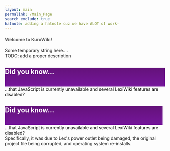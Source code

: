 ```yaml
---
layout: main
permalink: /Main_Page
search_exclude: true
hatnote: adding a hatnote cuz we have ALOT of work-
---
```


<script src="./resources/js/dyk.js"></script>

<style>
    hr {
        display: none !important;
    }
</style>
<h4 style="color:rgb(97, 97, 97)">Welcome to KuroWiki!</h4>

<p>Some temporary string here....<br>TODO: add a proper description</p>

<!-- Wide card with share menu button -->
<style>
.demo-card-wide.mdl-card {
  width: 512px;
}

/* why the fuck cant i just merge these two fucking hell */
.demo-card-wide > .mdl-card__title {
  color: #fff;
  height:  60px;
  background-image: linear-gradient(rgb(100, 18, 122), rgb(117, 22, 155)) !important;
}
.demo-card-wide-m > .mdl-card__title {
  color: #fff;
  height:  60px;
  background-image: linear-gradient(rgb(100, 18, 122), rgb(117, 22, 155)) !important;


.demo-card-wide-m.mdl-card {
  width: 100%;
}
}
</style>

<!-- Large Screen -->
<div class="demo-card-wide mdl-card mdl-shadow--2dp mdl-layout--large-screen-only">
  <div class="mdl-card__title">
    <h2 class="mdl-card__title-text">Did you know...</h2>
  </div>
  <div class="mdl-card__supporting-text">
    <div id="facts-container" style="color:black;padding:-1;">
    <noscript>...that JavaScript is currently unavailable and several LexiWiki features are disabled?</noscript>
      </div>
  </div>
</div>


<!-- Small Screen -->
<div class="demo-card-wide-m mdl-card mdl-shadow--2dp mdl-layout--small-screen-only">
  <div class="mdl-card__title">
    <h2 class="mdl-card__title-text">Did you know...</h2>
  </div>
  <div class="mdl-card__supporting-text">
    <div id="facts-container-m" style="color:black;padding:-1;">
    <noscript>...that JavaScript is currently unavailable and several LexiWiki features are disabled?</noscript>
      </div>
  </div>
</div>



<!-- tooltip for a fact -->
<div class='mdl-tooltip mdl-tooltip--top' data-mdl-for='rli'>
  Specifically, it was due to Lex's power outlet being damaged, the original project file being corrupted, and operating system re-installs.
</div>

<!-- #### Recent news:

#### New layout!

This is a new layout made with the Material Design Lite CSS framework to make it look like Google's MD2014 Design, I hope y'all like it! ^^

*- Horibyte*

##### WE ARE FINALLY BETA!<br>
Recently today, May 7 2025 at 8:40pm, the HoriWiki Engine has finally reached the beta development cycle, we are proud to present this!!

Hope y'all enjoy :P

*- Horibyte* -->
